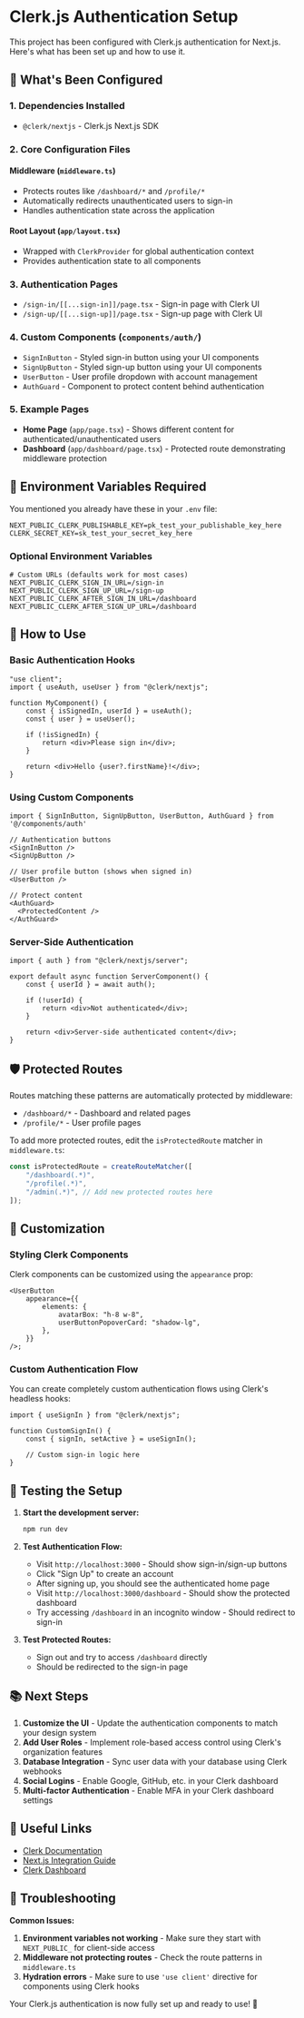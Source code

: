# Clerk.js Authentication Setup

This project has been configured with Clerk.js authentication for Next.js.
Here's what has been set up and how to use it.

## 🚀 What's Been Configured

### 1. Dependencies Installed

- `@clerk/nextjs` - Clerk.js Next.js SDK

### 2. Core Configuration Files

#### Middleware (`middleware.ts`)

- Protects routes like `/dashboard/*` and `/profile/*`
- Automatically redirects unauthenticated users to sign-in
- Handles authentication state across the application

#### Root Layout (`app/layout.tsx`)

- Wrapped with `ClerkProvider` for global authentication context
- Provides authentication state to all components

### 3. Authentication Pages

- `/sign-in/[[...sign-in]]/page.tsx` - Sign-in page with Clerk UI
- `/sign-up/[[...sign-up]]/page.tsx` - Sign-up page with Clerk UI

### 4. Custom Components (`components/auth/`)

- `SignInButton` - Styled sign-in button using your UI components
- `SignUpButton` - Styled sign-up button using your UI components
- `UserButton` - User profile dropdown with account management
- `AuthGuard` - Component to protect content behind authentication

### 5. Example Pages

- **Home Page** (`app/page.tsx`) - Shows different content for
  authenticated/unauthenticated users
- **Dashboard** (`app/dashboard/page.tsx`) - Protected route demonstrating
  middleware protection

## 🔧 Environment Variables Required

You mentioned you already have these in your `.env` file:

```env
NEXT_PUBLIC_CLERK_PUBLISHABLE_KEY=pk_test_your_publishable_key_here
CLERK_SECRET_KEY=sk_test_your_secret_key_here
```

### Optional Environment Variables

```env
# Custom URLs (defaults work for most cases)
NEXT_PUBLIC_CLERK_SIGN_IN_URL=/sign-in
NEXT_PUBLIC_CLERK_SIGN_UP_URL=/sign-up
NEXT_PUBLIC_CLERK_AFTER_SIGN_IN_URL=/dashboard
NEXT_PUBLIC_CLERK_AFTER_SIGN_UP_URL=/dashboard
```

## 🎯 How to Use

### Basic Authentication Hooks

```tsx
"use client";
import { useAuth, useUser } from "@clerk/nextjs";

function MyComponent() {
    const { isSignedIn, userId } = useAuth();
    const { user } = useUser();

    if (!isSignedIn) {
        return <div>Please sign in</div>;
    }

    return <div>Hello {user?.firstName}!</div>;
}
```

### Using Custom Components

```tsx
import { SignInButton, SignUpButton, UserButton, AuthGuard } from '@/components/auth'

// Authentication buttons
<SignInButton />
<SignUpButton />

// User profile button (shows when signed in)
<UserButton />

// Protect content
<AuthGuard>
  <ProtectedContent />
</AuthGuard>
```

### Server-Side Authentication

```tsx
import { auth } from "@clerk/nextjs/server";

export default async function ServerComponent() {
    const { userId } = await auth();

    if (!userId) {
        return <div>Not authenticated</div>;
    }

    return <div>Server-side authenticated content</div>;
}
```

## 🛡️ Protected Routes

Routes matching these patterns are automatically protected by middleware:

- `/dashboard/*` - Dashboard and related pages
- `/profile/*` - User profile pages

To add more protected routes, edit the `isProtectedRoute` matcher in
`middleware.ts`:

```ts
const isProtectedRoute = createRouteMatcher([
    "/dashboard(.*)",
    "/profile(.*)",
    "/admin(.*)", // Add new protected routes here
]);
```

## 🎨 Customization

### Styling Clerk Components

Clerk components can be customized using the `appearance` prop:

```tsx
<UserButton
    appearance={{
        elements: {
            avatarBox: "h-8 w-8",
            userButtonPopoverCard: "shadow-lg",
        },
    }}
/>;
```

### Custom Authentication Flow

You can create completely custom authentication flows using Clerk's headless
hooks:

```tsx
import { useSignIn } from "@clerk/nextjs";

function CustomSignIn() {
    const { signIn, setActive } = useSignIn();

    // Custom sign-in logic here
}
```

## 🚦 Testing the Setup

1. **Start the development server:**
   ```bash
   npm run dev
   ```

2. **Test Authentication Flow:**
   - Visit `http://localhost:3000` - Should show sign-in/sign-up buttons
   - Click "Sign Up" to create an account
   - After signing up, you should see the authenticated home page
   - Visit `http://localhost:3000/dashboard` - Should show the protected
     dashboard
   - Try accessing `/dashboard` in an incognito window - Should redirect to
     sign-in

3. **Test Protected Routes:**
   - Sign out and try to access `/dashboard` directly
   - Should be redirected to the sign-in page

## 📚 Next Steps

1. **Customize the UI** - Update the authentication components to match your
   design system
2. **Add User Roles** - Implement role-based access control using Clerk's
   organization features
3. **Database Integration** - Sync user data with your database using Clerk
   webhooks
4. **Social Logins** - Enable Google, GitHub, etc. in your Clerk dashboard
5. **Multi-factor Authentication** - Enable MFA in your Clerk dashboard settings

## 🔗 Useful Links

- [Clerk Documentation](https://clerk.com/docs)
- [Next.js Integration Guide](https://clerk.com/docs/quickstarts/nextjs)
- [Clerk Dashboard](https://dashboard.clerk.com/)

## 🐛 Troubleshooting

**Common Issues:**

1. **Environment variables not working** - Make sure they start with
   `NEXT_PUBLIC_` for client-side access
2. **Middleware not protecting routes** - Check the route patterns in
   `middleware.ts`
3. **Hydration errors** - Make sure to use `'use client'` directive for
   components using Clerk hooks

Your Clerk.js authentication is now fully set up and ready to use! 🎉
